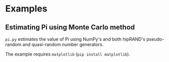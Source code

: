 # Examples

## Estimating Pi using Monte Carlo method

`pi.py` estimates the value of Pi using NumPy's and both hipRAND's pseudo-random
and quasi-random number generators.

The example requires `matplotlib` (`pip install matplotlib`).
